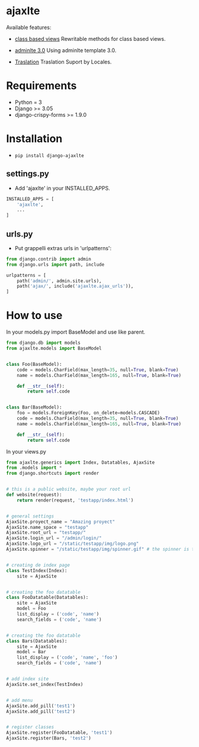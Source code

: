 # ajaxlte

Available features:

* [class based views](#classview)
Rewritable methods for class based views.

* [adminlte 3.0](#adminlte)
Using adminlte template 3.0.

* [Traslation](#translation)
Traslation Suport by Locales.


# Requirements
* Python = 3
* Django >= 3.05
* django-crispy-forms >= 1.9.0

# Installation

* ```pip install django-ajaxlte```

## settings.py

 * Add 'ajaxlte' in your INSTALLED_APPS.

```python
INSTALLED_APPS = [
    'ajaxlte',
    ...
]
```


## urls.py

 * Put grappelli extras urls in 'urlpatterns':

```python
from django.contrib import admin
from django.urls import path, include

urlpatterns = [
    path('admin/', admin.site.urls),
    path('ajax/', include('ajaxlte.ajax_urls')),
]
```



# How to use

In your models.py import BaseModel and use like parent.

```python
from django.db import models
from ajaxlte.models import BaseModel


class Foo(BaseModel):
    code = models.CharField(max_length=35, null=True, blank=True)
    name = models.CharField(max_length=165, null=True, blank=True)

    def __str__(self):
        return self.code


class Bar(BaseModel):
    foo = models.ForeignKey(Foo, on_delete=models.CASCADE)
    code = models.CharField(max_length=35, null=True, blank=True)
    name = models.CharField(max_length=165, null=True, blank=True)

    def __str__(self):
        return self.code
```


In your views.py

```python
from ajaxlte.generics import Index, Datatables, AjaxSite
from .models import *
from django.shortcuts import render


# this is a public website, maybe your root url
def website(request):
    return render(request, 'testapp/index.html')


# general settings
AjaxSite.proyect_name = "Amazing proyect"
AjaxSite.name_space = "testapp"
AjaxSite.root_url = "testapp/"
AjaxSite.login_url = "/admin/login/"
AjaxSite.logo_url = "/static/testapp/img/logo.png"
AjaxSite.spinner = "/static/testapp/img/spinner.gif" # the spinner is the gif loaded between ajax requests


# creating de index page
class TestIndex(Index):
    site = AjaxSite


# creating the foo datatable
class FooDatatable(Datatables):
    site = AjaxSite
    model = Foo
    list_display = ('code', 'name')
    search_fields = ('code', 'name')


# creating the foo datatable
class Bars(Datatables):
    site = AjaxSite
    model = Bar
    list_display = ('code', 'name', 'foo')
    search_fields = ('code', 'name')


# add index site
AjaxSite.set_index(TestIndex)


# add menu
AjaxSite.add_pill('test1')
AjaxSite.add_pill('test2')


# register classes
AjaxSite.register(FooDatatable, 'test1')
AjaxSite.register(Bars, 'test2')
```